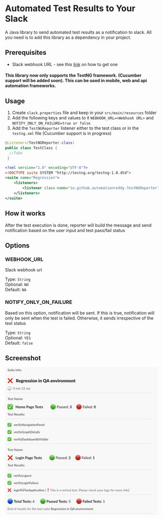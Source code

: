 # Automated Test Results to Your Slack

A Java library to send automated test results as a notification to slack. All you need is to add this library as a dependency in your project.

## Prerequisites

 - Slack webhook URL - see this [link](https://api.slack.com/messaging/webhooks#create_a_webhook) on how to get one

#### This library now only supports the TestNG framework. (Cucumber support will be added soon). This can be used in mobile, web and api automation frameworks.

## Usage

1. Create `slack.properties` file and keep in your `src/main/resources` folder
2. Add the following keys and values to it `WEBHOOK_URL=<Webhook URL>` and `NOTIFY_ONLY_ON_FAILURE=true or false`
3. Add the `TestNGReporter` listener either to the test class or in the `testng.xml` file (Cucumber support is in progress)


```java
@Listeners(TestNGReporter.class)
public class TestClass {
  //ToDo
 }
```

```xml
<?xml version="1.0" encoding="UTF-8"?>
<!DOCTYPE suite SYSTEM "http://testng.org/testng-1.0.dtd">
<suite name="Regression">
    <listeners>
        <listener class-name="io.github.automationreddy.TestNGReporter"/>
    </listeners>
</suite>

```
## How it works

After the test execution is done, reporter will build the message and send notification based on the user input and test pass/fail status

## Options

### WEBHOOK_URL

Slack webhook url 

Type: `String` <br/>
Optional: `NO` <br/>
Default: `NA`

### NOTIFY_ONLY_ON_FAILURE

Based on this option, notification will be sent. If this is true, notification will only be sent when the test is failed. Otherwise, it sends irrespective of the test status

Type: `String` <br/>
Optional: `YES` <br/>
Default: `false`

## Screenshot

![Slack Notification](assets/slack-notify.png)

